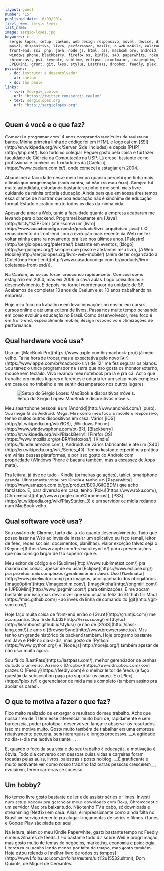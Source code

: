 ```yaml
---
layout: guest
number: '15'
published_date: 18/09/2014
first_name: sérgio lopes
last_name:
image: sergio-lopes.jpg
keywords: >
  sérgio lopes, setup, caelum, web design responsivo, móvel, device, dispositivo
  móvel, dispositivo, livro, performance, mobile, a web mobile, coletânea
  front-end, ssi, php, java, node js, html, css, macbook pro, android, ios,
  windows phone, blackberry, firefox os, kindle, s40, paperwhite, roku, python,
  chromecast, ps3, keynote, sublime, eclipse, pixelmator, imageoptim, ImageAlpha,
  JPEGMini, grunt, git, less, stylus, LastPass, dropbox, feedly, plex, dom quixote
positions:
  - do: instrutor e desenvolvedor
    at: caelum
  - do: são paulo
links:
  - text: @sergio_caelum
    url: "https://twitter.com/sergio_caelum"
  - text: sergiolopes.org
    url: "http://sergiolopes.org"
---
```


<section class="question">
  <div class="wrapper">
    <div class="question-title-area">
      <h2 class="question-title">Quem é você e o que faz?</h2>
    </div>
    <div class="question-content-area">
      <div class="question-content text">
        <p>
        Comecei a programar com 14 anos comprando fascículos de revista na
        banca. Minha primeira linha de código foi em HTML e logo caí em
        [SSI](http://en.wikipedia.org/wiki/Server_Side_Includes) e
        depois [PHP](http://php.net/). Isso tudo no colegial. Peguei gosto pela coisa e fui fazer
        faculdade de Ciência da Computação na USP. Lá cresci bastante como
        profissional e conheci os fundadores da
        [Caelum](https://www.caelum.com.br/), onde comecei a estagiar em 2004.
        </p>
        <p>
        Abandonei a faculdade nesse meio tempo quando percebi que tinha mais
        ciência que programação (nada contra, só não era meu foco). Sempre fui
        muito autodidata, estudando bastante sozinho e me senti mais livre
        cuidando da minha própria educação. Ainda bem que em nossa área temos
        essa chance de mostrar que boa educação não é sinônimo de educação
        formal. Estudo e pratico muito todos os dias da minha vida.
        </p>
        <p>
        Apesar de amar a Web, tanto a faculdade quanto a empresa acabaram me
        levando para o backend. Programei bastante em
        [Java](http://bit.ly/1s5PFDm) (até escrevi um
        [livro](http://www.casadocodigo.com.br/products/livro-arquitetura-java)!).
        O renascimento do front-end com a evolução mais recente da Web
        me fez voltar minha carreira novamente pra isso nos últimos anos.
        [Palestro](http://sergiolopes.org/palestras/) bastante em eventos,
        [blogo](http://sergiolopes.org/) sempre que posso e até lancei meu livro,
        [A Web Mobile](http://sergiolopes.org/livro-web-mobile/) (além de ter
        organizado a
        [Coletânea Front-end](http://www.casadocodigo.com.br/products/livro-coletanea-front-end/)).
        </p>
        <p>
        Na Caelum, as coisas foram crescendo rapidamente. Comecei como
        estagiário em 2004, mas em 2006 já dava aulas. Logo consultorias e
        desenvolvimento. E depois me tornei coordenador da unidade de SP.
        Acabamos de completar 10 anos de Caelum e eu 10 anos trabalhando na
        empresa.
        </p>
        <p>
        Hoje meu foco no trabalho é em levar inovações no ensino em cursos,
        cursos online e até uma editora de livros. Passamos muito tempo pensando
        em como evoluir a educação no Brasil. Como desenvolvedor, meu foco é em
        front-end, especialmente mobile, design responsivo e otimizações de
        performance.
        </p>
      </div>
    </div>
  </div>
</section>

<section class="question">
  <div class="wrapper">
    <div class="question-title-area">
      <h2 class="question-title">Qual hardware você usa?</h2>
    </div>
    <div class="question-content-area">
      <div class="question-content text">
        <p>
        Uso um [MacBook Pro](https://www.apple.com/br/macbook-pro/) já meio
        velho. Tá na hora de trocar, mas a expectativa pelo novo
        [Air](https://www.apple.com/br/macbook-air/) de 12'' me fez segurar os
        planos. Sou talvez o único programador na Terra que não gosta de monitor
        externo, mouse nem teclado. Vivo levando meu notebook pra lá e pra cá.
        Acho que trabalho em muitos lugares diferentes e odiaria ter um setup
        mais complexo em casa ou no trabalho e me sentir desamparado nos outros
        lugares.
        </p>
        <figure class="image-fit">
          <img
            src="/images/content/sergio-lopes-workspace.jpg"
            alt="Setup do Sérgio Lopes: MacBook e dispositivos móveis."
          />
          <figcaption class="caption-bottom">
            Setup do Sérgio Lopes: MacBook e dispositivos móveis.
          </figcaption>
        </figure>
        <p>
        Meu smartphone pessoal é um [Android](http://www.android.com/) (puro).
        Sou mega fã de Android. Mega. Mas como meu foco é mobile e responsivo,
        tenho muitos outros dispositivos em casa. Vários
        [iOS](http://pt.wikipedia.org/wiki/IOS),
        [Windows Phone](http://www.windowsphone.com/pt-BR),
        [Blackberry](http://pt.wikipedia.org/wiki/BlackBerry),
        [Firefox OS](https://www.mozilla.org/pt-BR/firefox/os/),
        [Kindle](https://kindle.amazon.com/), Androids de vários fabricantes e
        até um [S40](http://en.wikipedia.org/wiki/Series_40). Tenho bastante
        experiência prática em várias dessas plataformas, e por isso gosto do
        Android com propriedade (Windows Phone é bacana também, mas a escassez
        de Apps mata).
        </p>
        <p>
        Pra leitura, já tive de tudo - Kindle (primeiras gerações), tablet,
        smartphone grande. Ultimamente voltei pro Kindle e tenho um
        [Paperwhite](http://www.amazon.com.br/gp/product/B00JG8GBDM) que acho
        fantástico. E, para diversão em casa, tenho
        [Roku](https://www.roku.com/),
        [Chromecast](http://www.google.com/Chromecast),
        [PS3](http://pt.wikipedia.org/wiki/PlayStation_3) e um servidor de mídia
        rodando num MacBook velho.
        </p>
      </div>
    </div>
  </div>
</section>

<section class="question">
  <div class="wrapper">
    <div class="question-title-area">
      <h2 class="question-title">Qual software você usa?</h2>
    </div>
    <div class="question-content-area">
      <div class="question-content text">
        <p>
        Sou usuário de Chrome, tanto dia-a-dia quanto desenvolvimento. Tudo que
        posso fazer na Web ao invés de instalar um aplicativo eu faço (email,
        leitor de feed, redes sociais, documentos, planilhas). Maior exceção
        talvez seja o [Keynote](https://www.apple.com/br/mac/keynote/) para
        apresentações que não consigo largar de tão superior que é.
        </p>
        <p>
        Meu editor de código é o [Sublime](http://www.sublimetext.com/) pra
        maioria das coisas, apesar de eu usar [Eclipse](https://www.eclipse.org/)
        pra projetos mais complexos (geralmente em Java). Uso
        [Pixelmator](http://www.pixelmator.com/) pra imagens, acompanhado dos
        obrigatórios [ImageOptim](https://imageoptim.com/),
        [ImageAlpha](http://pngmini.com/) e [JPEGMini](http://www.jpegmini.com/)
        para otimizações. E me zooam bastante por isso, mas devo dizer que sou
        usuário feliz do [Github for Mac](https://mac.github.com/) - ao invés da
        linha de comando do [git](http://git-scm.com/).
        </p>
        <p>
        Hoje faço muita coisa de front-end então o [Grunt](http://gruntjs.com/)
        me acompanha. Sou fã de [LESS](http://lesscss.org/) e
        [Stylus](http://learnboost.github.io/stylus/) (e não de
        [SASS](http://sass-lang.com/)) e amo o
        [BrowserSync](http://www.browsersync.io/). Mas tenho um grande histórico
        de backend também. Hoje programo bastante em Java e PHP no dia-a-dia,
        mas gosto de [Python](https://www.python.org/) e
        [Node.js](http://nodejs.org/) também apesar de não usar muito agora.
        </p>
        <p>
        Sou fã do [LastPass](https://lastpass.com/), melhor gerenciador de
        senhas de todo o universo. Assino o [Dropbox](https://www.dropbox.com)
        com prazer. O [Feedly](https://feedly.com) é o melhor leitor de feeds
        (e faço questão da subscription paga pra suportar os caras). E o
        [Plex](https://plex.tv/) o gerenciador de mídia mais completo (também
        assino pra apoiar os caras).
        </p>
      </div>
    </div>
  </div>
</section>

<section class="question">
  <div class="wrapper">
    <div class="question-title-area">
      <h2 class="question-title">O que te motiva a fazer o que faz?</h2>
    </div>
    <div class="question-content-area">
      <div class="question-content text">
        <p>
        Fico muito realizado de enxergar o resultado do meu trabalho. Acho que
        nossa área de TI tem esse diferencial muito bom de, rapidamente e sem
        burocracia, poder prototipar, desenvolver, lançar e observar os
        resultados. Isso me motiva muito. Gosto muito também de trabalhar em uma
        empresa relativamente pequena, sem hierarquias e longos processos.
        __A agilidade no dia-a-dia me motiva bastante__.
        </p>
        <p>
        E, quando o foco da sua vida e do seu trabalho é educação, a motivação é
        óbvia. Todo dia converso com pessoas cujas vidas e carreiras foram
        tocadas pelas aulas, livros, palestras e posts no blog. __É gratificante
        e muito motivante ver como nosso trabalho faz outras pessoas crescerem__,
        evoluírem, terem carreiras de sucesso.
        </p>
      </div>
    </div>
  </div>
</section>

<section class="question">
  <div class="wrapper">
    <div class="question-title-area">
      <h2 class="question-title">Um hobby?</h2>
    </div>
    <div class="question-content-area">
      <div class="question-content text">
        <p>
        No tempo livre gosto bastante de ler e de assistir séries e filmes.
        Investi num setup bacana pra gerenciar meus downloads com Roku,
        Chromecast e um servidor Mac pra baixar tudo. Não tenho TV a cabo, só
        downloads e streamming (Netflix) em casa. Aliás, é impressionante como
        ainda falta no Brasil um serviço decente pra alugar lançamentos de
        séries e filmes. iTunes e Google Play são piada por aqui.
        </p>
        <p>
        Na leitura, além do meu Kindle Paperwhite, gasto bastante tempo no
        Feedly e meus zilhares de feeds. Leio bastante todo dia sobre Web e
        programação, mas gosto muito de temas de negócios, marketing, economia e
        psicologia. Literatura eu acabo lendo menos por falta de tempo, mas
        gosto também. Hoje estou relendo o
        [melhor livro de todos os tempos](http://www1.folha.uol.com.br/folha/reuters/ult112u15532.shtml),
        Dom Quixote, de Miguel de Cervantes.
        </p>
      </div>
    </div>
  </div>
</section>

